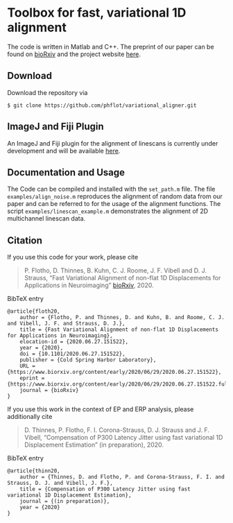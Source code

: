 # Toolbox for fast, variational 1D alignment

The code is written in Matlab and C++. The preprint of our paper can be found on [bioRxiv](https://www.biorxiv.org/content/10.1101/2020.06.27.151522v1) and the project website [here](https://phflot.github.io/variational_aligner/).

## Download

Download the repository via
```
$ git clone https://github.com/phflot/variational_aligner.git
```

## ImageJ and Fiji Plugin

An ImageJ and Fiji plugin for the alignment of linescans is currently under development and will be available [here](https://github.com/phflot/variational_aligner_IJ).

## Documentation and Usage

The Code can be compiled and installed with the ```set_path.m``` file. The file ```examples/align_noise.m``` reproduces the alignment of random data from our paper and can be referred to for the usage of the alignment functions. The script ```examples/linescan_example.m``` demonstrates the alignment of 2D multichannel linescan data. 

## Citation
If you use this code for your work, please cite
  
> P. Flotho, D. Thinnes, B. Kuhn, C. J. Roome, J. F. Vibell and D. J. Strauss, “Fast Variational Alignment of non-flat 1D Displacements for Applications in Neuroimaging” [bioRxiv](https://www.biorxiv.org/content/10.1101/2020.06.27.151522v1), 2020. 

BibTeX entry
```
@article{floth20,
    author = {Flotho, P. and Thinnes, D. and Kuhn, B. and Roome, C. J. and Vibell, J. F. and Strauss, D. J.},
    title = {Fast Variational Alignment of non-flat 1D Displacements for Applications in Neuroimaging},
	elocation-id = {2020.06.27.151522},
	year = {2020},
	doi = {10.1101/2020.06.27.151522},
	publisher = {Cold Spring Harbor Laboratory},
	URL = {https://www.biorxiv.org/content/early/2020/06/29/2020.06.27.151522},
	eprint = {https://www.biorxiv.org/content/early/2020/06/29/2020.06.27.151522.full.pdf},
	journal = {bioRxiv}
}
```

If you use this work in the context of EP and ERP analysis, please additionally cite

> D. Thinnes, P. Flotho, F. I. Corona-Strauss, D. J. Strauss and J. F. Vibell, “Compensation of P300 Latency Jitter using fast variational 1D Displacement Estimation” (in preparation), 2020. 

BibTeX entry
```
@article{thinn20,
    author = {Thinnes, D. and Flotho, P. and Corona-Strauss, F. I. and Strauss, D. J. and Vibell, J. F.},
    title = {Compensation of P300 Latency Jitter using fast variational 1D Displacement Estimation},
    journal = {(in preparation)},
    year = {2020}
}
```